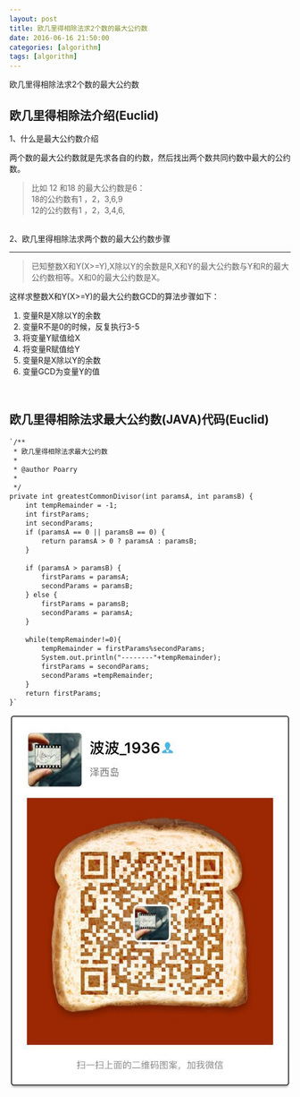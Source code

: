 ```yaml
---
layout: post
title: 欧几里得相除法求2个数的最大公约数
date: 2016-06-16 21:50:00
categories: [algorithm]
tags: [algorithm]
---
```


欧几里得相除法求2个数的最大公约数
<!--more-->

##  欧几里得相除法介绍(Euclid)

1、什么是最大公约数介绍 

 
 两个数的最大公约数就是先求各自的约数，然后找出两个数共同约数中最大的公约数。<br />
> 比如 12 和18 的最大公约数是6：<br />
>   18的公约数有1 ，2，3,6,9<br />
>   12的公约数有1 ，2，3,4,6,

<br/>2、欧几里得相除法求两个数的最大公约数步骤 <br />
  *** 
> 已知整数X和Y(X>=Y),X除以Y的余数是R,X和Y的最大公约数与Y和R的最大公约数相等。X和0的最大公约数是X。

这样求整数X和Y(X>=Y)的最大公约数GCD的算法步骤如下：<br/>
1. 变量R是X除以Y的余数<br/>
2. 变量R不是0的时候，反复执行3-5<br/>
3. 将变量Y赋值给X<br/>
4. 将变量R赋值给Y<br/>
5. 变量R是X除以Y的余数<br/>
6. 变量GCD为变量Y的值<br/>
<br/>

##  欧几里得相除法求最大公约数(JAVA)代码(Euclid) 
    `/**
	 * 欧几里得相除法求最大公约数
	 * 
	 * @author Poarry
	 * 
	 */
	private int greatestCommonDivisor(int paramsA, int paramsB) {
		int tempRemainder = -1;
		int firstParams;
		int secondParams;
		if (paramsA == 0 || paramsB == 0) {
			return paramsA > 0 ? paramsA : paramsB;
		}

		if (paramsA > paramsB) {
			firstParams = paramsA;
			secondParams = paramsB;
		} else {
			firstParams = paramsB;
			secondParams = paramsA;
		}
		
		while(tempRemainder!=0){
			tempRemainder = firstParams%secondParams;
			System.out.println("--------"+tempRemainder);
			firstParams = secondParams;
			secondParams =tempRemainder;
		}
		return firstParams;
	}`

<img src="/assets/ico/wechat_qrcode.jpg"  alt="pic" />
